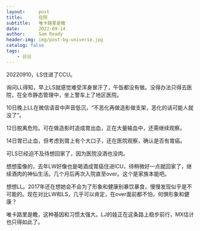```yaml
---
layout:     post
title:      住院
subtitle:   唯卡路里是瞻
date:       2022-09-14
author:     Sam Ready
header-img: img/post-bg-universe.jpg
catalog: false
tags:
    - 日记
---
```


20220910，LS住进了CCU。

询问LL得知，早上LS就感觉难受浑身冒汗了，午饭都没有做。没得办法只得去医院，在全市静态管理中，坐上警车上了地区医院。

10日晚上LL在微信语音中声音低沉，“不恶化再做造影做支架，恶化的话可能人就没了”。

12日脱离危险。可在做造影时造成胃出血，正在大量输血中，还需继续观察。

14日胃已止血，但考虑到胃上有个大口子，还在医院观察，确认是否有胃癌。

可LS已经迫不及待想回家了，因为医院没酒也没肉。

想想蛮像的，去年LW好像也是喝酒成胃癌住进ICU，待稍微好一点就回家了，继续酒肉的神仙生活。几个月后再次入院直至over。这个是家族本能吧。

想想LL。2017年还在想她会不会为了形象和健康别暴饮暴食，慢慢发现似乎是不可能的。现在对比LW和LS，几乎可以肯定，在over面前都不怕，何惧形象和健康？

唯卡路里是瞻，这种基因和习惯太强大。LJ的娃正在这条路上稳步前行，MX估计也只得如此了。
